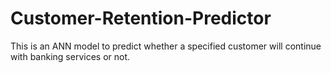 # Customer-Retention-Predictor
This is an ANN model to predict whether a specified customer will continue with banking services or not.
